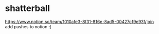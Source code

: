 # shatterball
https://www.notion.so/team/1010afe3-8f31-816e-8ad5-00427cf9e93f/join
add pushes to notion :)
